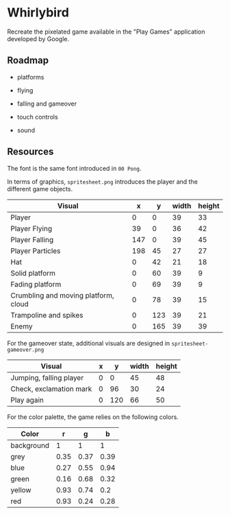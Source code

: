 # Whirlybird

Recreate the pixelated game available in the "Play Games" application developed by Google.

## Roadmap

- platforms

- flying

- falling and gameover

- touch controls

- sound

## Resources

The font is the same font introduced in `00 Pong`.

In terms of graphics, `spritesheet.png` introduces the player and the different game objects.

| Visual                               | x   | y   | width | height |
| ------------------------------------ | --- | --- | ----- | ------ |
| Player                               | 0   | 0   | 39    | 33     |
| Player Flying                        | 39  | 0   | 36    | 42     |
| Player Falling                       | 147 | 0   | 39    | 45     |
| Player Particles                     | 198 | 45  | 27    | 27     |
| Hat                                  | 0   | 42  | 21    | 18     |
| Solid platform                       | 0   | 60  | 39    | 9      |
| Fading platform                      | 0   | 69  | 39    | 9      |
| Crumbling and moving platform, cloud | 0   | 78  | 39    | 15     |
| Trampoline and spikes                | 0   | 123 | 39    | 21     |
| Enemy                                | 0   | 165 | 39    | 39     |

For the gameover state, additional visuals are designed in `spritesheet-gameover.png`

| Visual                  | x   | y   | width | height |
| ----------------------- | --- | --- | ----- | ------ |
| Jumping, falling player | 0   | 0   | 45    | 48     |
| Check, exclamation mark | 0   | 96  | 30    | 24     |
| Play again              | 0   | 120 | 66    | 50     |

For the color palette, the game relies on the following colors.

| Color      | r    | g    | b    |
| ---------- | ---- | ---- | ---- |
| background | 1    | 1    | 1    |
| grey       | 0.35 | 0.37 | 0.39 |
| blue       | 0.27 | 0.55 | 0.94 |
| green      | 0.16 | 0.68 | 0.32 |
| yellow     | 0.93 | 0.74 | 0.2  |
| red        | 0.93 | 0.24 | 0.28 |
